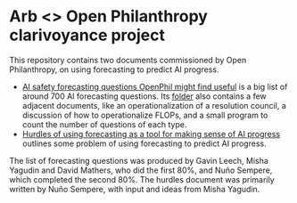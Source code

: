 Arb <> Open Philanthropy clarivoyance project
=============================================

This repository contains two documents commissioned by Open Philanthropy, on using forecasting to predict AI progress.

- [AI safety forecasting questions OpenPhil might find useful](./list/index.md) is a big list of around 700 AI forecasting questions. Its [folder](./list) also contains a few adjacent documents, like an operationalization of a resolution council, a discussion of how to operationalize FLOPs, and a small program to count the number of questions of each type.
- [Hurdles of using forecasting as a tool for making sense of AI progress](./hurdles/index.md) outlines some problem of using forecasting to predict AI progress.

The list of forecasting questions was produced by Gavin Leech, Misha Yagudin and David Mathers, who did the first 80%, and Nuño Sempere, which completed the second 80%. The hurdles document was primarily written by Nuño Sempere, with input and ideas from Misha Yagudin. 

